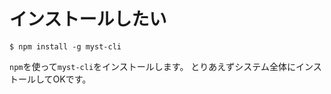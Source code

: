 # インストールしたい

```console
$ npm install -g myst-cli
```

``npm``を使って``myst-cli``をインストールします。
とりあえずシステム全体にインストールしてOKです。
